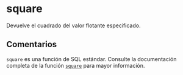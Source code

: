 ﻿---
SidebarGroup: "Funciones matemáticas"
Autogenerated: true
---

# square

Devuelve el cuadrado del valor flotante especificado.

## Comentarios 

`square` es una función de SQL estándar. Consulte la documentación completa de la función [`square`](https://learn.microsoft.com/es-es/sql/t-sql/functions/square-transact-sql) para mayor información.
